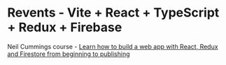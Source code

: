 # Revents - Vite + React + TypeScript + Redux + Firebase

Neil Cummings course - [Learn how to build a web app with React, Redux and Firestore from beginning to publishing](https://www.udemy.com/course/build-an-app-with-react-redux-and-firestore-from-scratch/)

